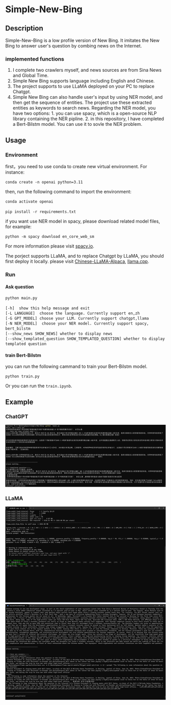 # Simple-New-Bing

## Description

Simple-New-Bing is a low profile version of New Bing. It imitates the New Bing to answer user's question by combing news on the Internet.

### implemented functions

1. I complete two crawlers myself, and news sources are from Sina News and Global Time.
2. Simple New Bing supports language including English and Chinese.
3. The project supports to use LLaMA deployed on your PC to replace Chatgpt.
4. Simple New Bing can also handle user's input by using NER model, and then get the sequence of entities. The project use these extracted entities as keywords to search news. Regarding the NER model, you have two options: 1. you can use spacy, which is a open-source NLP library containing the NER pipline. 2. in this repository, I have completed a Bert-Bilstm model. You can use it to sovle the NER problem.

## Usage

### Environment

first，you need to use conda to create new virtual environment. For instance:

```
conda create -n openai python=3.11
```

then, run the following command to import the environment:

```
conda activate openai

pip install -r requirements.txt
```

if you want use NER model in spacy, please download related model files, for example:

```
python -m spacy download en_core_web_sm
```

For more information please visit [spacy.io](https://spacy.io/models).

The porject supports LLaMA, and to replace Chatgpt by LLaMA, you should first deploy it locally. please visit [Chinese-LLaMA-Alpaca](https://github.com/ymcui/Chinese-LLaMA-Alpaca), [llama.cpp](https://github.com/ggerganov/llama.cpp).

### Run

#### Ask question

```
python main.py

[-h]  show this help message and exit
[-L LANGUAGE]  choose the language. Currently support en,zh
[-G GPT_MODEL] choose your LLM. Currently support chatgpt,llama
[-N NER_MODEL]  choose your NER model. Currently support spacy, bert_bilstm
[--show_news SHOW_NEWS] whether to display news
[--show_templated_question SHOW_TEMPLATED_QUESTION] whether to display templated question

```

#### train Bert-Bilstm

you can run the following cammand to train your Bert-Bilstm model.

```
python train.py
```

Or you can run the `train.ipynb`.

## Example

### ChatGPT

![](./imgs/example.png)

### LLaMA

![](./imgs/llama.jpg)
![](./imgs/llama.png)
